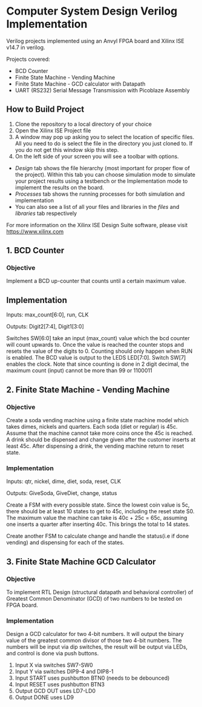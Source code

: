 # Computer System Design Verilog Implementation
Verilog projects implemented using an Anvyl FPGA board and Xilinx ISE v14.7 in verilog.

Projects covered:

* BCD Counter
* Finite State Machine - Vending Machine
* Finite State Machine - GCD calculator with Datapath
* UART (RS232) Serial Message Transmission with Picoblaze Assembly

## How to Build Project
1. Clone the repository to a local directory of your choice
2. Open the Xilinx ISE Project file
3. A window may pop up asking you to select the location of specific files. All you need to do is select the file in the directory you just cloned to. If you do not get this window skip this step.
4. On the left side of your screen you will see a toolbar with options.

* *Design* tab shows the file hierarchy (most important for proper flow of the project). Within this tab you can choose simulation mode to simulate your project results using a testbench or the Implementation mode to implement the results on the board.
* *Processes* tab shows the running processes for both simulation and implementation
* You can also see a list of all your files and libraries in the *files* and *libraries* tab respectively

For more information on the Xilinx ISE Design Suite software, please visit https://www.xilinx.com

 
## 1. BCD Counter
### Objective
Implement a BCD up-counter that counts until a certain maximum value.

## Implementation
Inputs: max_count[6:0], run, CLK

Outputs: Digit2[7:4], Digit1[3:0]

Switches SW[6:0] take an input (max_count) value which the bcd counter will count upwards to. 
Once the value is reached the counter stops and resets the value of the digits to 0.
Counting should only happen when RUN is enabled. The BCD value is output to the LEDS LED[7:0]. Switch SW[7] enables the clock. Note that since counting is done in 2 digit decimal, the maximum count (input) cannot be more than 99 or 1100011

## 2. Finite State Machine - Vending Machine
### Objective
Create a soda vending machine using a finite state machine model which takes dimes, nickels and quarters. Each soda (diet or regular) is 45c. Assume that the machine cannot take more coins once the 45c is reached. A drink should be dispensed and change given after the customer inserts at least 45c. After dispensing a drink, the vending machine return to reset state.

### Implementation
Inputs: qtr, nickel, dime, diet, soda, reset, CLK

Outputs: GiveSoda, GiveDiet, change, status

Create a FSM with every possible state. Since the lowest coin value is 5c, there should be at least 10 states to get to 45c, including the reset state S0. The maximum value the machine can take is 40c + 25c = 65c, assuming one inserts a quarter after inserting 40c. This brings the total to 14 states.

Create another FSM to calculate change and handle the status(i.e if done vending) and dispensing for each of the states.

## 3. Finite State Machine GCD Calculator
### Objective
To implement RTL Design (structural datapath and behavioral controller) of Greatest Common Denominator (GCD) of two numbers to be tested on FPGA board.

### Implementation
Design a GCD calculator for two 4-bit numbers. It will output the binary value of the greatest common divisor of those two 4-bit numbers. The numbers will be input via dip switches, the result will be output via LEDs, and control is done via push buttons.
1.	Input X via switches SW7-SW0
2.	Input Y via switches DIP9-4 and DIP8-1
3.	Input START uses pushbutton BTN0 (needs to be debounced)
4.	Input RESET uses pushbutton BTN3
5.	Output GCD OUT uses LD7-LD0
6.	Output DONE uses LD9


